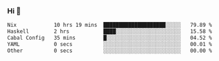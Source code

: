 ### Hi 👋

<!--START_SECTION:waka-->

```txt
Nix            10 hrs 19 mins  ████████████████████░░░░░   79.89 %
Haskell        2 hrs           ████░░░░░░░░░░░░░░░░░░░░░   15.58 %
Cabal Config   35 mins         █░░░░░░░░░░░░░░░░░░░░░░░░   04.52 %
YAML           0 secs          ░░░░░░░░░░░░░░░░░░░░░░░░░   00.01 %
Other          0 secs          ░░░░░░░░░░░░░░░░░░░░░░░░░   00.00 %
```

<!--END_SECTION:waka-->
